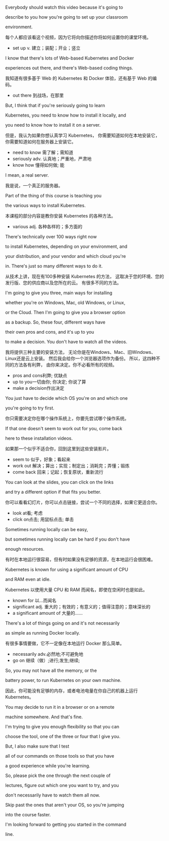 Everybody should watch this video because it's going to

describe to you how you're going to set up your classroom

environment.

每个人都应该看这个视频，因为它将向你描述你将如何设置你的课堂环境。
* set up v. 建立；装配；开业；竖立

I know that there's lots of Web-based Kubernetes and Docker

experiences out there, and there's Web-based coding things.

我知道有很多基于 Web 的 Kubernetes 和 Docker 体验，还有基于 Web 的编码。
* out there 到战场，在那里

But, I think that if you're seriously going to learn

Kubernetes, you need to know how to install it locally, and

you need to know how to install it on a server.

但是，我认为如果你想认真学习 Kubernetes，
你需要知道如何在本地安装它，
你需要知道如何在服务器上安装它。
* need to know 需了解；需知道
* seriously adv. 认真地；严重地，严肃地
* know how 懂得如何做; 能

I mean, a real server.

我是说，一个真正的服务器。

Part of the thing of this course is teaching you

the various ways to install Kubernetes.

本课程的部分内容是教你安装 Kubernetes 的各种方法。
* various adj. 各种各样的；多方面的

There's technically over 100 ways right now

to install Kubernetes, depending on your environment, and

your distribution, and your vendor and which cloud you're

in. There's just so many different ways to do it.

从技术上讲，现在有100多种安装 Kubernetes 的方法，
这取决于您的环境、您的发行版、您的供应商以及您所在的云。
有很多不同的方法。

I'm going to give you three, main ways for installing

whether you're on Windows, Mac, old Windows, or Linux,

or the Cloud. Then I'm going to give you a browser option

as a backup. So, these four, different ways have

their own pros and cons, and it's up to you

to make a decision. You don't have to watch all the videos.

我将提供三种主要的安装方法，
无论你是在Windows、Mac、旧Windows、Linux还是云上安装。
然后我会给你一个浏览器选项作为备份。
所以，这四种不同的方法各有利弊，
由你来决定。你不必看所有的视频。
* pros and cons利弊; 优缺点
* up to you一切由你; 你决定; 你说了算
* make a decision作出决定

You just have to decide which OS you're on and which one

you're going to try first.

你只需要决定你在哪个操作系统上，你要先尝试哪个操作系统。

If that one doesn't seem to work out for you, come back

here to these installation videos.

如果那一个似乎不适合你，回到这里到这些安装影片。
* seem to 似乎，好象；看起来
* work out 解决；算出；实现；制定出；消耗完；弄懂；锻炼
* come back 回来；记起；恢复原状，重新流行

You can look at the slides, you can click on the links

and try a different option if that fits you better.

你可以看看幻灯片，你可以点击链接，尝试一个不同的选择，如果它更适合你。
* look at看; 考虑
* click on点击; 用鼠标点击; 单击

Sometimes running locally can be easy,

but sometimes running locally can be hard if you don't have

enough resources.

有时在本地运行很容易，但有时如果没有足够的资源，在本地运行会很困难。

Kubernetes is known for using a significant amount of CPU

and RAM even at idle.

Kubernetes 以使用大量 CPU 和 RAM 而闻名，即使在空闲时也是如此。
* known for 以…而闻名
* significant adj. 重大的；有效的；有意义的；值得注意的；意味深长的
* a significant amount of  大量的……

There's a lot of things going on and it's not necessarily

as simple as running Docker locally.

有很多事情要做，它不一定像在本地运行 Docker 那么简单。
* necessarily adv.必然地;不可避免地
* go on 继续（做）;进行;发生;继续;

So, you may not have all the memory, or the

battery power, to run Kubernetes on your own machine.

因此，你可能没有足够的内存，或者电池电量在你自己的机器上运行 Kubernetes。

You may decide to run it in a browser or on a remote

machine somewhere. And that's fine.

I'm trying to give you enough flexibility so that you can

choose the tool, one of the three or four that I give you.

But, I also make sure that I test

all of our commands on those tools so that you have

a good experience while you're learning.

So, please pick the one through the next couple of

lectures, figure out which one you want to try, and you

don't necessarily have to watch them all now.

Skip past the ones that aren't your OS, so you're jumping

into the course faster.

I'm looking forward to getting you started in the command

line.

